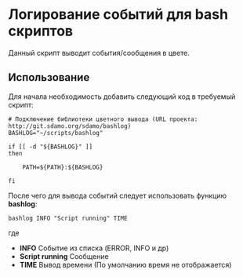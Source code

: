 # Логирование событий для bash скриптов

Данный скрипт выводит события/сообщения в цвете.

## Использование

Для начала необходимость добавить следующий код в требуемый скрипт:

```
# Подключение библиотеки цветного вывода (URL проекта: http://git.sdamo.org/sdamo/bashlog)
BASHLOG="~/scripts/bashlog"

if [[ -d "${BASHLOG}" ]]
then

    PATH=${PATH}:${BASHLOG}

fi
```

После чего для вывода событий следует использовать функцию **bashlog**:

```
bashlog INFO "Script running" TIME
```

где

- **INFO** Событие из списка (ERROR, INFO и др)
- **Script running** Сообщение
- **TIME** Вывод времени (По умолчанию время не отображается)